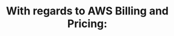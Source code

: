 ---
layout: all-exams
title: "With regards to AWS Billing and Pricing:"
blurb: "Standard Reserve Instances are always cheaper than Convertible Reserved Instances, and both are always cheaper than On-Demand instances. You don't need"
quid: 13
---